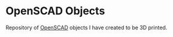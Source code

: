 # OpenSCAD Objects

Repository of [OpenSCAD](https://openscad.org/index.html) objects I have created to be 3D printed.